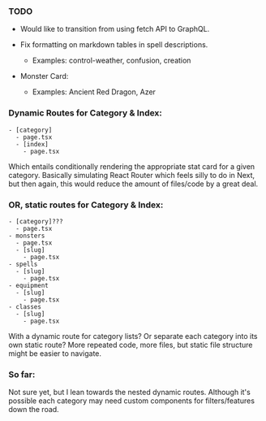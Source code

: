 ### TODO
* Would like to transition from using fetch API to GraphQL.
* Fix formatting on markdown tables in spell descriptions.
  * Examples: control-weather, confusion, creation

* Monster Card:
  * Examples: Ancient Red Dragon, Azer
  
### Dynamic Routes for Category & Index:
```
- [category]
  - page.tsx
  - [index]
    - page.tsx
```
Which entails conditionally rendering the appropriate stat card for a given category.
Basically simulating React Router which feels silly to do in Next, but then again,
this would reduce the amount of files/code by a great deal.

### OR, static routes for Category & Index:
```
- [category]???
  - page.tsx
- monsters
  - page.tsx
  - [slug]
    - page.tsx
- spells
  - [slug]
    - page.tsx
- equipment
  - [slug]
    - page.tsx
- classes
  - [slug]
    - page.tsx
```

With a dynamic route for category lists? Or separate each category into its own static route?
More repeated code, more files, but static file structure might be easier to navigate.

### So far:
Not sure yet, but I lean towards the nested dynamic routes. Although it's possible each category
may need custom components for filters/features down the road.